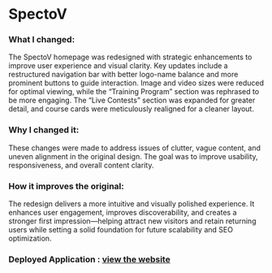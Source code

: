 # SpectoV 
### What I changed:
The SpectoV homepage was redesigned with strategic enhancements to improve user experience and visual clarity. Key updates include a restructured navigation bar with better logo-name balance and more prominent buttons to guide interaction. Image and video sizes were reduced for optimal viewing, while the “Training Program” section was rephrased to be more engaging. The “Live Contests” section was expanded for greater detail, and course cards were meticulously realigned for a cleaner layout.

### Why I changed it:
These changes were made to address issues of clutter, vague content, and uneven alignment in the original design. The goal was to improve usability, responsiveness, and overall content clarity.

### How it improves the original:
The redesign delivers a more intuitive and visually polished experience. It enhances user engagement, improves discoverability, and creates a stronger first impression—helping attract new visitors and retain returning users while setting a solid foundation for future scalability and SEO optimization.

### Deployed Application : [view the website](https://spectov.onrender.com/)
